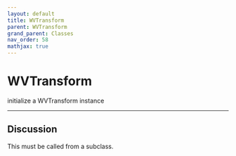 ```yaml
---
layout: default
title: WVTransform
parent: WVTransform
grand_parent: Classes
nav_order: 58
mathjax: true
---
```


#  WVTransform

initialize a WVTransform instance


---

## Discussion

  This must be called from a subclass.
  
